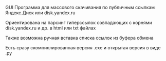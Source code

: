 GUI Программа для массового скачивания по публичным ссылкам Яндекс.Диск или disk.yandex.ru

Ориентирована на парсинг гиперссылок совпадающих с корнями disk.yandex.ru и др. в html или txt файлах 

Также возможна ручная вставка списка ссылок из буфера обмена

Есть сразу скомпиллированная версия .exe и открытая версия в виде .py
